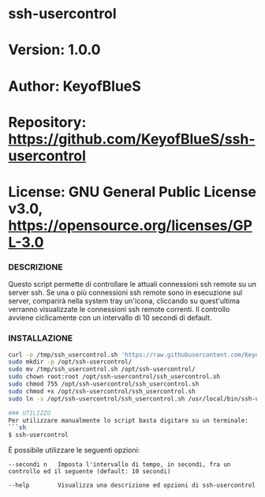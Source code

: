 # ssh-usercontrol

# Version:    1.0.0
# Author:     KeyofBlueS
# Repository: https://github.com/KeyofBlueS/ssh-usercontrol
# License:    GNU General Public License v3.0, https://opensource.org/licenses/GPL-3.0

### DESCRIZIONE
Questo script permette di controllare le attuali connessioni ssh remote su un server ssh. Se una o più connessioni ssh remote sono in esecuzione
sul server, comparirà nella system tray un'icona, cliccando su quest'ultima verranno visualizzate le connessioni ssh remote correnti.
Il controllo avviene ciclicamente con un intervallo di 10 secondi di default.

### INSTALLAZIONE
```sh
curl -o /tmp/ssh_usercontrol.sh 'https://raw.githubusercontent.com/KeyofBlueS/ssh-usercontrol/master/ssh_usercontrol.sh'
sudo mkdir -p /opt/ssh-usercontrol/
sudo mv /tmp/ssh_usercontrol.sh /opt/ssh-usercontrol/
sudo chown root:root /opt/ssh-usercontrol/ssh_usercontrol.sh
sudo chmod 755 /opt/ssh-usercontrol/ssh_usercontrol.sh
sudo chmod +x /opt/ssh-usercontrol/ssh_usercontrol.sh
sudo ln -s /opt/ssh-usercontrol/ssh_usercontrol.sh /usr/local/bin/ssh-usercontrol

### UTILIZZO
Per utilizzare manualmente lo script basta digitare su un terminale:
```sh
$ ssh-usercontrol
```

È possibile utilizzare le seguenti opzioni:
```
--secondi n   Imposta l'intervallo di tempo, in secondi, fra un controllo ed il seguente (default: 10 secondi)

--help        Visualizza una descrizione ed opzioni di ssh-usercontrol
```
